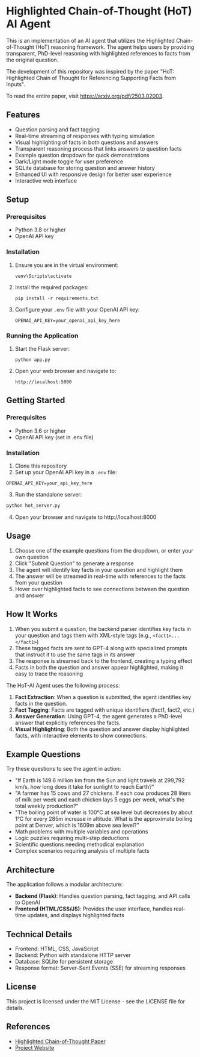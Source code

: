 # Highlighted Chain-of-Thought (HoT) AI Agent

This is an implementation of an AI agent that utilizes the Highlighted Chain-of-Thought (HoT) reasoning framework. The agent helps users by providing transparent, PhD-level reasoning with highlighted references to facts from the original question.

The development of this repository was inspired by the paper "HoT: Highlighted Chain of Thought for Referencing Supporting Facts from Inputs".

To read the entire paper, visit https://arxiv.org/pdf/2503.02003.

## Features

- Question parsing and fact tagging
- Real-time streaming of responses with typing simulation
- Visual highlighting of facts in both questions and answers
- Transparent reasoning process that links answers to question facts
- Example question dropdown for quick demonstrations
- Dark/Light mode toggle for user preference
- SQLite database for storing question and answer history
- Enhanced UI with responsive design for better user experience
- Interactive web interface

## Setup

### Prerequisites

- Python 3.8 or higher
- OpenAI API key

### Installation

1. Ensure you are in the virtual environment:
   ```
   venv\Scripts\activate
   ```

2. Install the required packages:
   ```
   pip install -r requirements.txt
   ```

3. Configure your `.env` file with your OpenAI API key:
   ```
   OPENAI_API_KEY=your_openai_api_key_here
   ```

### Running the Application

1. Start the Flask server:
   ```
   python app.py
   ```

2. Open your web browser and navigate to:
   ```
   http://localhost:5000
   ```

## Getting Started

### Prerequisites

- Python 3.6 or higher
- OpenAI API key (set in .env file)

### Installation

1. Clone this repository
2. Set up your OpenAI API key in a `.env` file:

```
OPENAI_API_KEY=your_api_key_here
```

3. Run the standalone server:

```bash
python hot_server.py
```

4. Open your browser and navigate to http://localhost:8000

## Usage

1. Choose one of the example questions from the dropdown, or enter your own question
2. Click "Submit Question" to generate a response
3. The agent will identify key facts in your question and highlight them
4. The answer will be streamed in real-time with references to the facts from your question
5. Hover over highlighted facts to see connections between the question and answer

## How It Works

1. When you submit a question, the backend parser identifies key facts in your question and tags them with XML-style tags (e.g., `<fact1>...</fact1>`)
2. These tagged facts are sent to GPT-4 along with specialized prompts that instruct it to use the same tags in its answer
3. The response is streamed back to the frontend, creating a typing effect
4. Facts in both the question and answer appear highlighted, making it easy to trace the reasoning

The HoT-AI Agent uses the following process:

1. **Fact Extraction**: When a question is submitted, the agent identifies key facts in the question.
2. **Fact Tagging**: Facts are tagged with unique identifiers (fact1, fact2, etc.)
3. **Answer Generation**: Using GPT-4, the agent generates a PhD-level answer that explicitly references the facts.
4. **Visual Highlighting**: Both the question and answer display highlighted facts, with interactive elements to show connections.

## Example Questions

Try these questions to see the agent in action:

- "If Earth is 149.6 million km from the Sun and light travels at 299,792 km/s, how long does it take for sunlight to reach Earth?"
- "A farmer has 15 cows and 27 chickens. If each cow produces 28 liters of milk per week and each chicken lays 5 eggs per week, what's the total weekly production?"
- "The boiling point of water is 100°C at sea level but decreases by about 1°C for every 285m increase in altitude. What is the approximate boiling point at Denver, which is 1609m above sea level?"
- Math problems with multiple variables and operations
- Logic puzzles requiring multi-step deductions
- Scientific questions needing methodical explanation
- Complex scenarios requiring analysis of multiple facts

## Architecture

The application follows a modular architecture:

- **Backend (Flask)**: Handles question parsing, fact tagging, and API calls to OpenAI
- **Frontend (HTML/CSS/JS)**: Provides the user interface, handles real-time updates, and displays highlighted facts

## Technical Details

- Frontend: HTML, CSS, JavaScript
- Backend: Python with standalone HTTP server
- Database: SQLite for persistent storage
- Response format: Server-Sent Events (SSE) for streaming responses

## License

This project is licensed under the MIT License - see the LICENSE file for details.

## References

- [Highlighted Chain-of-Thought Paper](https://arxiv.org/abs/2305.08322)
- [Project Website](https://highlightedchainofthought.github.io/)
